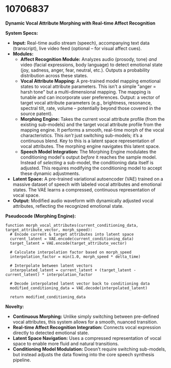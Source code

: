 # 10706837

**Dynamic Vocal Attribute Morphing with Real-time Affect Recognition**

**System Specs:**

*   **Input:** Real-time audio stream (speech), accompanying text data (transcript), live video feed (optional – for visual affect cues).
*   **Modules:**
    *   **Affect Recognition Module:** Analyzes audio (prosody, tone) *and* video (facial expressions, body language) to detect emotional state (joy, sadness, anger, fear, neutral, etc.). Outputs a probability distribution across these states.
    *   **Vocal Attribute Mapping:** A pre-trained model mapping emotional states to vocal attribute parameters.  This isn't a simple "anger = harsh tone" but a multi-dimensional mapping.  The mapping is tunable and can incorporate user preferences.  Output: a vector of target vocal attribute parameters (e.g., brightness, resonance, spectral tilt, rate, volume – potentially beyond those covered in the source patent).
    *   **Morphing Engine:** Takes the current vocal attribute profile (from the existing sub-models) and the target vocal attribute profile from the mapping engine.  It performs a smooth, real-time morph of the vocal characteristics.  This *isn’t* just switching sub-models; it’s a continuous blend.  Key to this is a latent space representation of vocal attributes. The morphing engine navigates this latent space.
    *   **Speech Model Integration:** The Morphing Engine modulates the conditioning model's output *before* it reaches the sample model.  Instead of *selecting* a sub-model, the conditioning data itself is adjusted. This requires modifying the conditioning model to accept these dynamic adjustments.
*   **Latent Space:** A pre-trained variational autoencoder (VAE) trained on a massive dataset of speech with labeled vocal attributes and emotional states.  The VAE learns a compressed, continuous representation of vocal space.
*   **Output:** Modified audio waveform with dynamically adjusted vocal attributes, reflecting the recognized emotional state.

**Pseudocode (Morphing Engine):**

```
function morph_vocal_attributes(current_conditioning_data, target_attribute_vector, morph_speed):
  # Encode current & target attributes into latent space
  current_latent = VAE.encode(current_conditioning_data)
  target_latent = VAE.encode(target_attribute_vector)

  # Calculate interpolation factor based on morph_speed
  interpolation_factor = min(1.0, morph_speed * delta_time)

  # Interpolate between latent vectors
  interpolated_latent = current_latent + (target_latent - current_latent) * interpolation_factor

  # Decode interpolated latent vector back to conditioning data
  modified_conditioning_data = VAE.decode(interpolated_latent)

  return modified_conditioning_data
```

**Novelty:**

*   **Continuous Morphing:** Unlike simply switching between pre-defined vocal attributes, this system allows for a smooth, nuanced transition.
*   **Real-time Affect Recognition Integration:**  Connects vocal expression directly to detected emotional state.
*   **Latent Space Navigation:** Uses a compressed representation of vocal space to enable more fluid and natural transitions.
*   **Conditioning Model Modulation:**  Doesn’t require switching sub-models, but instead adjusts the data flowing into the core speech synthesis pipeline.